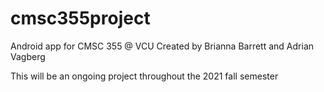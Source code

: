 # cmsc355project
Android app for CMSC 355 @ VCU
Created by Brianna Barrett and Adrian Vagberg

This will be an ongoing project throughout the 2021 fall semester
